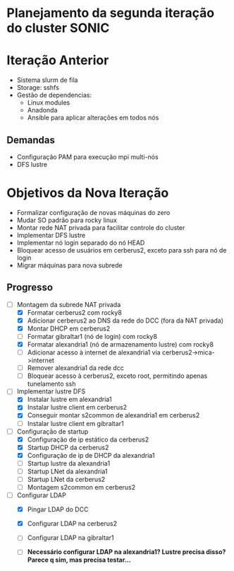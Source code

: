 # Planejamento da segunda iteração do cluster SONIC

# Iteração Anterior
 - Sistema slurm de fila
 - Storage: sshfs
 - Gestão de dependencias:
   - Linux modules
   - Anadonda
   - Ansible para aplicar alterações em todos nós
  
## Demandas
 - Configuração PAM para execução mpi multi-nós
 - DFS lustre

# Objetivos da Nova Iteração
 - Formalizar configuração de novas máquinas do zero
 - Mudar SO padrão para rocky linux
 - Montar rede NAT privada para facilitar controle do cluster
 - Implementar DFS lustre
 - Implementar nó login separado do nó HEAD
 - Bloquear acesso de usuários em cerberus2, exceto para ssh para nó de login
 - Migrar máquinas para nova subrede

## Progresso
 - [ ] Montagem da subrede NAT privada
   - [x] Formatar cerberus2 com rocky8
   - [x] Adicionar cerberus2 ao DNS da rede do DCC (fora da NAT privada)
   - [x] Montar DHCP em cerberus2
   - [ ] Formatar gibraltar1 (nó de login) com rocky8
   - [x] Formatar alexandria1 (nó de armazenamento lustre) com rocky8
   - [ ] Adicionar acesso à internet de alexandria1 via cerberus2->mica->internet
   - [ ] Remover alexandria1 da rede dcc 
   - [ ] Bloquear acesso à cerberus2, exceto root, permitindo apenas tunelamento ssh
 - [ ] Implementar lustre DFS
   - [x] Instalar lustre em alexandria1
   - [x] Instalar lustre client em cerberus2
   - [x] Conseguir montar s2common de alexandria1 em cerberus2
   - [ ] Instalar lustre client em gibraltar1
 - [ ] Configuração de startup
   - [x] Configuração de ip estático da cerberus2
   - [x] Startup DHCP da cerberus2
   - [x] Configuração de ip de DHCP da alexandria1
   - [ ] Startup lustre da alexandria1
   - [ ] Startup LNet da alexandria1
   - [ ] Startup LNet da cerberus2
   - [ ] Montagem s2common em cerberus2
 - [ ] Configurar LDAP
   - [x] Pingar LDAP do DCC
   - [x] Configurar LDAP na cerberus2
   - [ ] Configurar LDAP na gibraltar1
   - [ ] **Necessário configurar LDAP na alexandria1? Lustre precisa disso? Parece q sim, mas precisa testar...**


